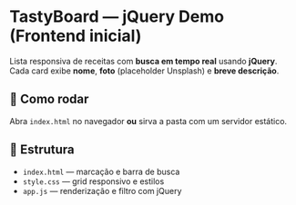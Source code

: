 # TastyBoard — jQuery Demo (Frontend inicial)

Lista responsiva de receitas com **busca em tempo real** usando **jQuery**.  
Cada card exibe **nome**, **foto** (placeholder Unsplash) e **breve descrição**.

## 🚀 Como rodar
Abra `index.html` no navegador **ou** sirva a pasta com um servidor estático.

## 📁 Estrutura
- `index.html` — marcação e barra de busca
- `style.css` — grid responsivo e estilos
- `app.js` — renderização e filtro com jQuery
